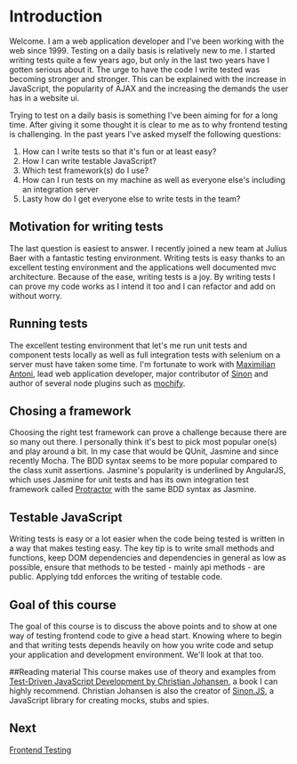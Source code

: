 # Introduction
Welcome. I am a web application developer and I've been working with the web since 1999. Testing on a daily basis is relatively new to me. I started writing tests quite a few years ago, but only in the last two years have I gotten serious about it. The urge to have the code I write tested was becoming stronger and stronger. This can be explained with the increase in JavaScript, the popularity of AJAX and the increasing the demands the user has in a website ui.

Trying to test on a daily basis is something I've been aiming for for a long time. After giving it some thought it is clear to me as to why frontend testing is challenging. In the past years I've asked myself the following questions:

1. How can I write tests so that it's fun or at least easy?
2. How I can write testable JavaScript?
3. Which test framework(s) do I use?
4. How can I run tests on my machine as well as everyone else's including an integration server
5. Lasty how do I get everyone else to write tests in the team?

## Motivation for writing tests
The last question is easiest to answer. I recently joined a new team at Julius Baer with a fantastic testing environment. Writing tests is easy thanks to an excellent testing environment and the applications well documented mvc architecture. Because of the ease, writing tests is a joy. By writing tests I can prove my code works as I intend it too and I can refactor and add on without worry.

## Running tests
The excellent testing environment that let's me run unit tests and component tests locally as well as full integration tests with selenium on a server must have taken some time. I'm fortunate to work with [Maximilian Antoni](http://maxantoni.de/), lead web application developer, major contributor of [Sinon](http://sinonjs.org/) and author of several node plugins such as [mochify](https://www.npmjs.org/package/mochify).

## Chosing a framework
Choosing the right test framework can  prove a challenge because there are so many out there. I personally think it's best to pick most popular one(s) and play around a bit. In my case that would be QUnit, Jasmine and since recently Mocha. The BDD syntax seems to be more popular compared to the class xunit assertions. Jasmine's popularity is underlined by AngularJS, which uses Jasmine for unit tests and has its own integration test framework called [Protractor](https://github.com/angular/protractor) with the same BDD syntax as Jasmine.

## Testable JavaScript
Writing tests is easy or a lot easier when the code being tested is written in a way that makes testing easy. The key tip is to write small methods and functions, keep DOM dependencies and dependencies in general as low as possible, ensure that methods to be tested - mainly api methods - are public. Applying tdd enforces the writing of testable code.

## Goal of this course
The goal of this course is to discuss the above points and to show at one way of testing frontend code to give a head start. Knowing where to begin and that writing tests depends heavily on how you write code and setup your application and development environment. We'll look at that too.

##Reading material
This course makes use of theory and examples from [Test-Driven JavaScript Development by Christian Johansen](http://tddjs.com/), a book I can highly recommend. Christian Johansen is also the creator of [Sinon.JS](http://sinonjs.org/), a JavaScript library for creating mocks, stubs and spies.

## Next
[Frontend Testing](frontend-testing.md)
